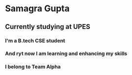 # Samagra Gupta
## Currently studying at UPES
### I'm a B.tech CSE student
### And ryt now I am learning and enhancing my skills
### I belong to Team Alpha

